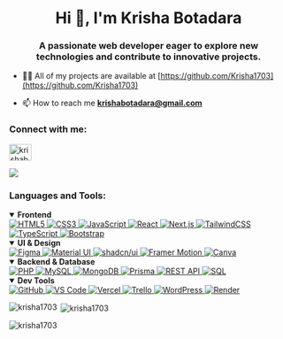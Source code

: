<h1 align="center">Hi 👋, I'm Krisha Botadara</h1>
<h3 align="center">A passionate web developer eager to explore new technologies and contribute to innovative projects.</h3>

- 👨‍💻 All of my projects are available at [https://github.com/Krisha1703](https://github.com/Krisha1703)

- 📫 How to reach me **krishabotadara@gmail.com**

<h3 align="left">Connect with me:</h3>
<p align="left">
<a href="https://linkedin.com/in/krishabotadara" target="blank"><img align="center" src="https://raw.githubusercontent.com/rahuldkjain/github-profile-readme-generator/master/src/images/icons/Social/linked-in-alt.svg" alt="krishabotadara" height="30" width="40" /></a>
</p>

![](https://komarev.com/ghpvc/?username=krisha1703&color=green)


<h3 align="left">Languages and Tools:</h3>

<details open>
  <summary><b>Frontend</b></summary>
  <div align="left">
    <a href="https://www.w3.org/html/" target="_blank" rel="noreferrer">
      <img src="https://img.shields.io/badge/HTML-E44D26?style=for-the-badge&logoColor=white" alt="HTML5"/>
    </a>
    <a href="https://www.w3schools.com/css/" target="_blank" rel="noreferrer">
      <img src="https://img.shields.io/badge/CSS-1572B6?style=for-the-badge&logoColor=white" alt="CSS3"/>
    </a>
    <a href="https://developer.mozilla.org/en-US/docs/Web/JavaScript" target="_blank" rel="noreferrer">
      <img src="https://img.shields.io/badge/JavaScript-F7DF1E?style=for-the-badge&logoColor=white" alt="JavaScript"/>
    </a>
    <a href="https://reactjs.org/" target="_blank" rel="noreferrer">
      <img src="https://img.shields.io/badge/React.js-61DAFB?style=for-the-badge&logoColor=white" alt="React"/>
    </a>
    <a href="https://nextjs.org/" target="_blank" rel="noreferrer">
      <img src="https://img.shields.io/badge/Next.js-242424?style=for-the-badge&logoColor=white" alt="Next.js"/>
    </a>
    <a href="https://tailwindcss.com/" target="_blank" rel="noreferrer">
      <img src="https://img.shields.io/badge/TailwindCSS-06B6D4?style=for-the-badge&logoColor=white" alt="TailwindCSS"/>
    </a>
    <a href="https://www.typescriptlang.org/" target="_blank" rel="noreferrer">
      <img src="https://img.shields.io/badge/TypeScript-3178C6?style=for-the-badge&logoColor=white" alt="TypeScript"/>
    </a>
    <a href="https://getbootstrap.com" target="_blank" rel="noreferrer">
      <img src="https://img.shields.io/badge/Bootstrap-7952B3?style=for-the-badge&logoColor=white" alt="Bootstrap"/>
    </a>
  </div>
</details>

<details open>
  <summary><b>UI & Design</b></summary>
  <div align="left">
    <a href="https://www.figma.com/" target="_blank" rel="noreferrer">
      <img src="https://img.shields.io/badge/Figma-F24E1E?style=for-the-badge&logoColor=white" alt="Figma"/>
    </a>
    <a href="https://mui.com/" target="_blank" rel="noreferrer">
      <img src="https://img.shields.io/badge/Material%20UI-007FFF?style=for-the-badge&logoColor=white" alt="Material UI"/>
    </a>
    <a href="https://ui.shadcn.com/" target="_blank" rel="noreferrer">
      <img src="https://img.shields.io/badge/shadcn/ui-0F172A?style=for-the-badge&logoColor=white" alt="shadcn/ui"/>
    </a>
    <a href="https://www.framer.com/motion/" target="_blank" rel="noreferrer">
      <img src="https://img.shields.io/badge/Framer%20Motion-0055FF?style=for-the-badge&logoColor=white" alt="Framer Motion"/>
    </a>
    <a href="https://www.canva.com/" target="_blank" rel="noreferrer">
      <img src="https://img.shields.io/badge/Canva-00C4CC?style=for-the-badge&logoColor=white" alt="Canva"/>
    </a>
  </div>
</details>

<details open>
  <summary><b>Backend & Database</b></summary>
  <div align="left">
    <a href="https://www.php.net" target="_blank" rel="noreferrer">
      <img src="https://img.shields.io/badge/PHP-777BB4?style=for-the-badge&logoColor=white" alt="PHP"/>
    </a>
    <a href="https://www.mysql.com/" target="_blank" rel="noreferrer">
      <img src="https://img.shields.io/badge/MySQL-4479A1?style=for-the-badge&logoColor=white" alt="MySQL"/>
    </a>
    <a href="https://www.mongodb.com/" target="_blank" rel="noreferrer">
      <img src="https://img.shields.io/badge/MongoDB-47A248?style=for-the-badge&logoColor=white" alt="MongoDB"/>
    </a>
    <a href="https://www.prisma.io/" target="_blank" rel="noreferrer">
      <img src="https://img.shields.io/badge/Prisma-0C344B?style=for-the-badge&logoColor=white" alt="Prisma"/>
    </a>
    <a href="https://developer.mozilla.org/en-US/docs/Glossary/REST" target="_blank" rel="noreferrer">
      <img src="https://img.shields.io/badge/REST%20API-FF6C37?style=for-the-badge&logoColor=white" alt="REST API"/>
    </a>
    <a href="https://www.sql.org/" target="_blank" rel="noreferrer">
      <img src="https://img.shields.io/badge/SQL-4479A1?style=for-the-badge&logoColor=white" alt="SQL"/>
    </a>
  </div>
</details>

<details open>
  <summary><b>Dev Tools</b></summary>
  <div align="left">
    <a href="https://github.com/" target="_blank" rel="noreferrer">
      <img src="https://img.shields.io/badge/GitHub-F05032?style=for-the-badge&logoColor=white" alt="GitHub"/>
    </a>
    <a href="https://code.visualstudio.com/" target="_blank" rel="noreferrer">
      <img src="https://img.shields.io/badge/VS%20Code-007ACC?style=for-the-badge&logoColor=white" alt="VS Code"/>
    </a>
    <a href="https://vercel.com/" target="_blank" rel="noreferrer">
      <img src="https://img.shields.io/badge/Vercel-000000?style=for-the-badge&logoColor=white" alt="Vercel"/>
    </a>
    <a href="https://trello.com/" target="_blank" rel="noreferrer">
      <img src="https://img.shields.io/badge/Trello-0079BF?style=for-the-badge&logoColor=white" alt="Trello"/>
    </a>
    <a href="https://wordpress.org/" target="_blank" rel="noreferrer">
      <img src="https://img.shields.io/badge/WordPress-21759B?style=for-the-badge&logoColor=white" alt="WordPress"/>
    </a>
    <a href="https://render.com/" target="_blank" rel="noreferrer">
      <img src="https://img.shields.io/badge/Render-0078D7?style=for-the-badge&logoColor=white" alt="Render"/>
    </a>
  </div>
</details>


<p><img align="left" src="https://github-readme-stats.vercel.app/api/top-langs?username=krisha1703&show_icons=true&locale=en&layout=compact" alt="krisha1703" /></p>

<p>&nbsp;<img align="center" src="https://github-readme-stats.vercel.app/api?username=krisha1703&show_icons=true&locale=en" alt="krisha1703" /></p>

<p><img align="center" src="https://github-readme-streak-stats.herokuapp.com/?user=krisha1703&" alt="krisha1703" /></p>

